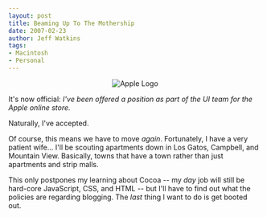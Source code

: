 ```yaml
---
layout: post
title: Beaming Up To The Mothership
date: 2007-02-23
author: Jeff Watkins
tags:
- Macintosh
- Personal
---
```


<p style="text-align:center"><img id="image97" src="http://nerd.metrocat.org/wp-content/uploads/2007/02/apple-logo-small.png" alt="Apple Logo"></p>

It's now official: <i>I've been offered a position as part of the UI team for the Apple online store.</i>

Naturally, I've accepted.

<!-- more -->

Of course, this means we have to move _again_. Fortunately, I have a very patient wife... I'll be scouting apartments down in Los Gatos, Campbell, and Mountain View. Basically, towns that have a town rather than just apartments and strip malls.

This only postpones my learning about Cocoa -- my _day_ job will still be hard-core JavaScript, CSS, and HTML -- but I'll have to find out what the policies are regarding blogging. The _last_ thing I want to do is get booted out.